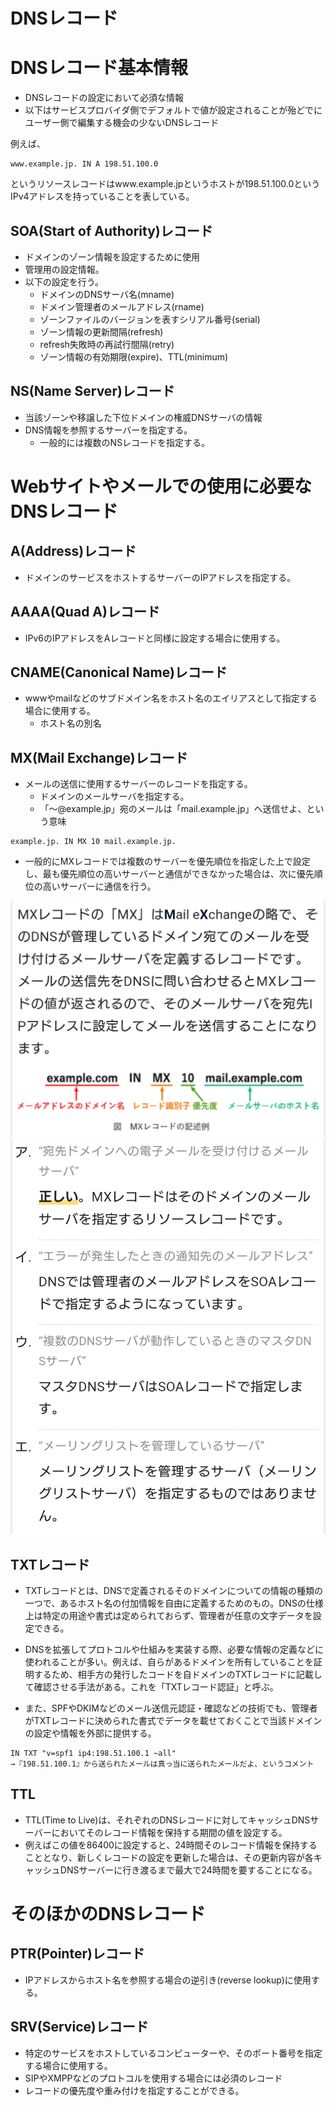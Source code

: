# DNSレコード

# DNSレコード基本情報
- DNSレコードの設定において必須な情報
- 以下はサービスプロバイダ側でデフォルトで値が設定されることが殆どでにユーザー側で編集する機会の少ないDNSレコード

例えば、
```
www.example.jp. IN A 198.51.100.0
```

というリソースレコードはwww.example.jpというホストが198.51.100.0というIPv4アドレスを持っていることを表している。



## SOA(Start of Authority)レコード
- ドメインのゾーン情報を設定するために使用
- 管理用の設定情報。
- 以下の設定を行う。
    - ドメインのDNSサーバ名(mname)
    - ドメイン管理者のメールアドレス(rname)
    - ゾーンファイルのバージョンを表すシリアル番号(serial)
    - ゾーン情報の更新間隔(refresh)
    - refresh失敗時の再試行間隔(retry)
    - ゾーン情報の有効期限(expire)、TTL(minimum)

## NS(Name Server)レコード
- 当該ゾーンや移譲した下位ドメインの権威DNSサーバの情報
- DNS情報を参照するサーバーを指定する。
    - 一般的には複数のNSレコードを指定する。



# Webサイトやメールでの使用に必要なDNSレコード
## A(Address)レコード
- ドメインのサービスをホストするサーバーのIPアドレスを指定する。

## AAAA(Quad A)レコード
- IPv6のIPアドレスをAレコードと同様に設定する場合に使用する。

## CNAME(Canonical Name)レコード
- wwwやmailなどのサブドメイン名をホスト名のエイリアスとして指定する場合に使用する。
    - ホスト名の別名


## MX(Mail Exchange)レコード
- メールの送信に使用するサーバーのレコードを指定する。
    - ドメインのメールサーバを指定する。
    - 「～@example.jp」宛のメールは「mail.example.jp」へ送信せよ、という意味

```
example.jp. IN MX 10 mail.example.jp.
```


- 一般的にMXレコードでは複数のサーバーを優先順位を指定した上で設定し、最も優先順位の高いサーバーと通信ができなかった場合は、次に優先順位の高いサーバーに通信を行う。


![](../../PICTURE/DNS/MXrecord_01.png)
![](../../PICTURE/DNS/MXrecord_02.png)


## TXTレコード
- TXTレコードとは、DNSで定義されるそのドメインについての情報の種類の一つで、あるホスト名の付加情報を自由に定義するためのもの。DNSの仕様上は特定の用途や書式は定められておらず、管理者が任意の文字データを設定できる。

- DNSを拡張してプロトコルや仕組みを実装する際、必要な情報の定義などに使われることが多い。例えば、自らがあるドメインを所有していることを証明するため、相手方の発行したコードを自ドメインのTXTレコードに記載して確認させる手法がある。これを「TXTレコード認証」と呼ぶ。

- また、SPFやDKIMなどのメール送信元認証・確認などの技術でも、管理者がTXTレコードに決められた書式でデータを載せておくことで当該ドメインの設定や情報を外部に提供する。

```
IN TXT "v=spf1 ip4:198.51.100.1 ~all"
→『198.51.100.1』から送られたメールは真っ当に送られたメールだよ、というコメント
```



## TTL
- TTL(Time to Live)は、それぞれのDNSレコードに対してキャッシュDNSサーバーにおいてそのレコード情報を保持する期間の値を設定する。
- 例えばこの値を86400に設定すると、24時間そのレコード情報を保持することとなり、新しくレコードの設定を更新した場合は、その更新内容が各キャッシュDNSサーバーに行き渡るまで最大で24時間を要することになる。

# そのほかのDNSレコード
## PTR(Pointer)レコード
- IPアドレスからホスト名を参照する場合の逆引き(reverse lookup)に使用する。

## SRV(Service)レコード
- 特定のサービスをホストしているコンピューターや、そのポート番号を指定する場合に使用する。
- SIPやXMPPなどのプロトコルを使用する場合には必須のレコード
- レコードの優先度や重み付けを指定することができる。
